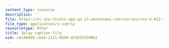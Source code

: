 ```yaml
---
content_type: resource
description: ''
file: https://ol-ocw-studio-app-qa.s3.amazonaws.com/courses/res-6-012-introduction-to-probability-spring-2018/cdc48d69cbe911210b80dc59333500b2_ugzs7dgQ-JE.srt
file_type: application/x-subrip
resourcetype: Other
title: 3play caption file
uid: cdc48d69-cbe9-1121-0b80-dc59333500b2
---
```

